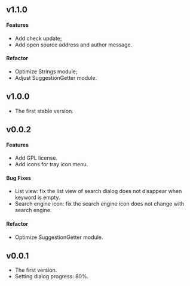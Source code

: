 ## v1.1.0
#### Features
- Add check update;
- Add open source address and author message.
#### Refactor
- Optimize Strings module;
- Adjust SuggestionGetter module.

## v1.0.0
- The first stable version.

## v0.0.2
#### Features
- Add GPL license.
- Add icons for tray icon menu.
#### Bug Fixes
- List view: fix the list view of search dialog does not disappear when keyword is empty.
- Search engine icon: fix the search engine icon does not change with search engine.
#### Refactor
- Optimize SuggestionGetter module.

## v0.0.1
- The first version.
- Setting dialog progress: 80%.